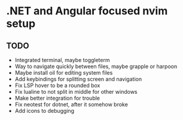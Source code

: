 # .NET and Angular focused nvim setup

## TODO

* Integrated terminal, maybe toggleterm
* Way to navigate quickly between files, maybe grapple or harpoon
* Maybe install oil for editing system files
* Add keybindings for splitting screen and navigation
* Fix LSP hover to be a rounded box
* Fix lualine to not split in middle for other windows
* Make better integration for trouble
* Fix neotest for dotnet, after it somehow broke
* Add icons to debugging
